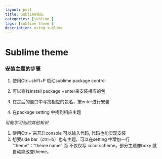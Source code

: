```yaml
---
layout: post
title: Sublime笔记
categories: [sublime ]
tags: [sublime theme ]
description: using sublime
---
```



# Sublime theme

### 安装主题的步骤

1. 使用Ctrl+shift+P 启动sublime package control

2. 可以查找install package +enter来安装相应的包

3. 在之后的窗口中寻找相应的包名，按enter进行安装

4. 在package setting 中找到相应主题   

*可能学习到的其他知识*
1. 使用Ctrl+`来开启console 可以输入代码, 代码也能实现安装
2. 想要side bar（ctrl+b）也有主题，可以在setting 中增加一行 “theme”：“theme name” 而 不仅仅写 color scheme。部分主题像boxy 就自动能改变theme。 

